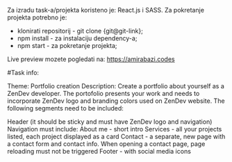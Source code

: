 Za izradu task-a/projekta koristeno je: React.js i SASS.
Za pokretanje projekta potrebno je:
   - klonirati repositorij - git clone {git@git-link};
   - npm install - za instalaciju dependency-a;
   - npm start - za pokretanje projekta;

Live preview mozete pogledati na: https://amirabazi.codes

#Task info: 

Theme: Portfolio creation
Description: Create a portfolio about yourself as a ZenDev developer. The portofolio presents your work and needs to incorporate ZenDev logo and branding colors used on ZenDev website. The following segments need to be  included:

Header (it should be sticky and must have ZenDev logo and navigation)
   Navigation must include:
     About me - short intro
     Services  - all your projects listed, each project displayed as a card
     Contact - a separate, new page with a contact form and contact info. When opening a contact page, page reloading must not be triggered
Footer - with social media icons

